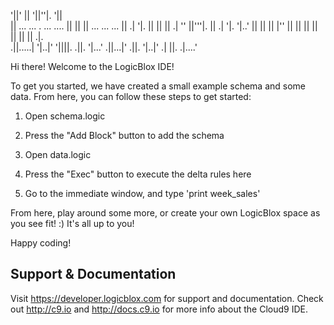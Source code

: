 '||'                       ||          '||''|.   '||                 
 ||         ...     ... . ...    ....   ||   ||   ||    ...   ... ...
 ||       .|  '|.  || ||   ||  .|   ''  ||'''|.   ||  .|  '|.  '|..' 
 ||       ||   ||   |''    ||  ||       ||    ||  ||  ||   ||   .|.  
.||.....|  '|..|'  '||||. .||.  '|...' .||...|'  .||.  '|..|' .|  ||.
                  .|....'                                            

Hi there! Welcome to the LogicBlox IDE!

To get you started, we have created a small example schema
and some data. From here, you can follow these steps to get started:

1) Open schema.logic

2) Press the "Add Block" button to add the schema

3) Open data.logic

4) Press the "Exec" button to execute the delta rules here

5) Go to the immediate window, and type 'print week_sales'

From here, play around some more, or create your own LogicBlox space as
you see fit! :) It's all up to you! 

Happy coding!


## Support & Documentation

Visit https://developer.logicblox.com for support and documentation.
Check out http://c9.io and http://docs.c9.io for more info about the Cloud9 IDE.
